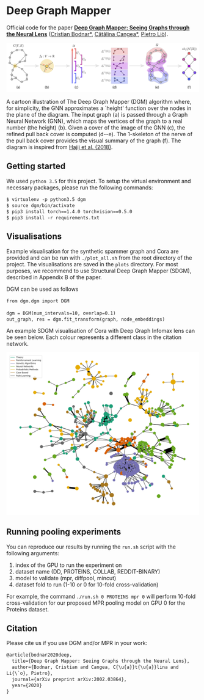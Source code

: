 # Deep Graph Mapper
Official code for the paper [**Deep Graph Mapper: Seeing Graphs through the Neural Lens**](https://arxiv.org/abs/2002.03864) ([Cristian Bodnar*](https://crisbodnar.github.io/), [Cătălina Cangea*](https://catalinacangea.netlify.com/), [Pietro Liò](https://www.cl.cam.ac.uk/~pl219/)).

![Deep Graph Mapper](figures/dgm.png)


A cartoon illustration of The Deep Graph Mapper (DGM) algorithm where, for simplicity, the GNN approximates a `height' function 
over the nodes in the plane of the diagram. The input graph (a) is passed through a Graph Neural Network (GNN), 
which maps the vertices of the graph to a real number (the height) (b). 
Given a cover of the image of the GNN (c), the refined pull back cover is computed (d--e). 
The 1-skeleton of the nerve of the pull back cover provides the visual summary of the graph (f). 
The diagram is inspired from [Hajij et al. (2018)](https://arxiv.org/abs/1804.11242).

## Getting started
We used `python 3.5` for this project. To setup the virtual environment and necessary packages, please run the following commands:
```
$ virtualenv -p python3.5 dgm
$ source dgm/bin/activate
$ pip3 install torch==1.4.0 torchvision==0.5.0
$ pip3 install -r requirements.txt
```

## Visualisations

Example visualisation for the synthetic spammer graph and Cora are provided and can be run 
with ```./plot_all.sh``` from the root directory of the project. The visualisations are saved 
in the ```plots``` directory. For most purposes, we recommend to use Structural Deep Graph Mapper (SDGM),
described in Appendix B of the paper. 

DGM can be used as follows

```
from dgm.dgm import DGM

dgm = DGM(num_intervals=10, overlap=0.1)
out_graph, res = dgm.fit_transform(graph, node_embeddings)
```

An example SDGM visualisation of Cora with Deep Graph Infomax lens can be seen below. Each colour represents a 
different class in the citation network. 

![Structural Deep Graph Mapper Cora](figures/cora_sdgm_unsupervised_tsne_labeled.png)


## Running pooling experiments
You can reproduce our results by running the `run.sh` script with the following arguments:
1. index of the GPU to run the experiment on
2. dataset name (DD, PROTEINS, COLLAB, REDDIT-BINARY)
3. model to validate (mpr, diffpool, mincut)
4. dataset fold to run (1-10 or 0 for 10-fold cross-validation)

For example, the command `./run.sh 0 PROTEINS mpr 0` will perform 10-fold cross-validation for our proposed MPR pooling model on GPU 0 for the Proteins dataset.


## Citation
Please cite us if you use DGM and/or MPR in your work:
```
@article{bodnar2020deep,
  title={Deep Graph Mapper: Seeing Graphs through the Neural Lens},
  author={Bodnar, Cristian and Cangea, C{\u{a}}t{\u{a}}lina and Li{\`o}, Pietro},
  journal={arXiv preprint arXiv:2002.03864},
  year={2020}
}
```
